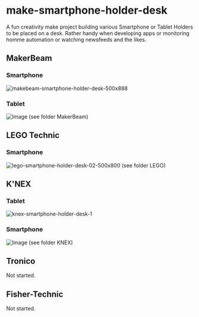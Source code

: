 # make-smartphone-holder-desk
A fun creativity make project building various Smartphone or Tablet Holders to be placed on a desk.
Rather handy when developing apps or monitoring homme automation or watching newsfeeds and the likes.

## MakerBeam
### Smartphone
![makebeam-smartphone-holder-desk-500x888](https://user-images.githubusercontent.com/47274144/61792335-ce00ff80-ae1c-11e9-9a0f-62d1148669f3.png)
### Tablet
![Image](https://github.com/user-attachments/assets/a70002a7-3338-422c-8cfd-af51f5df36b5)
(see folder MakerBeam)

## LEGO Technic
### Smartphone
![lego-smartphone-holder-desk-02-500x800](https://user-images.githubusercontent.com/47274144/61872374-6d88c580-aee3-11e9-8482-f445e54ec863.png)
(see folder LEGO)

## K'NEX
### Tablet
![knex-smartphone-holder-desk-1](https://user-images.githubusercontent.com/47274144/61871932-5eedde80-aee2-11e9-8193-1ebf88962f26.png)

### Smartphone
![Image](https://github.com/user-attachments/assets/9ee493ac-c920-4a29-bd0d-8b9d1e6b4258)
(see folder KNEX)

## Tronico
Not started.

## Fisher-Technic
Not started.
